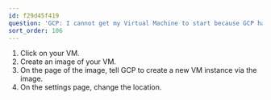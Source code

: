 ```yaml
---
id: f29d45f419
question: 'GCP: I cannot get my Virtual Machine to start because GCP has no resources.'
sort_order: 106
---
```


1. Click on your VM.
2. Create an image of your VM.
3. On the page of the image, tell GCP to create a new VM instance via the image.
4. On the settings page, change the location.
